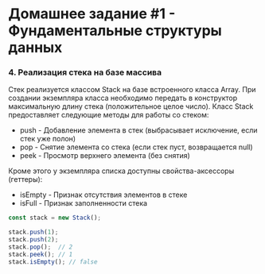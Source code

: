 # Домашнее задание #1 - Фундаментальные структуры данных

### 4. Реализация стека на базе массива

Стек реализуется классом Stack на базе встроенного класса Array. При создании экземпляра класса необходимо передать в конструктор максимальную длину стека (положительное целое число).
Класс Stack предоставляет следующие методы для работы со стеком:

- push - Добавление элемента в стек (выбрасывает исключение, если стек уже полон)
- pop - Снятие элемента со стека (если стек пуст, возвращается null)
- peek - Просмотр верхнего элемента (без снятия)

Кроме этого у экземпляра списка доступны свойства-аксессоры (геттеры):

- isEmpty - Признак отсутствия элементов в стеке
- isFull - Признак заполненности стека

```js
const stack = new Stack();

stack.push(1);
stack.push(2);
stack.pop();  // 2
stack.peek(); // 1
stack.isEmpty(); // false
```
